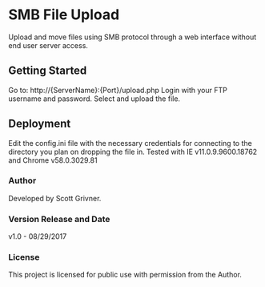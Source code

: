 # SMB File Upload
Upload and move files using SMB protocol through a web interface without end user server access.

## Getting Started
Go to: http://{ServerName}:{Port}/upload.php
Login with your FTP username and password.
Select and upload the file.

## Deployment
Edit the config.ini file with the necessary credentials for connecting to the directory you plan on dropping the file in.
Tested with IE v11.0.9.9600.18762 and Chrome v58.0.3029.81 

### Author
Developed by Scott Grivner.

### Version Release and Date
v1.0 - 08/29/2017

### License
This project is licensed for public use with permission from the Author.